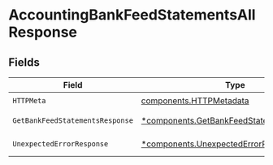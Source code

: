 # AccountingBankFeedStatementsAllResponse


## Fields

| Field                                                                                                 | Type                                                                                                  | Required                                                                                              | Description                                                                                           |
| ----------------------------------------------------------------------------------------------------- | ----------------------------------------------------------------------------------------------------- | ----------------------------------------------------------------------------------------------------- | ----------------------------------------------------------------------------------------------------- |
| `HTTPMeta`                                                                                            | [components.HTTPMetadata](../../models/components/httpmetadata.md)                                    | :heavy_check_mark:                                                                                    | N/A                                                                                                   |
| `GetBankFeedStatementsResponse`                                                                       | [*components.GetBankFeedStatementsResponse](../../models/components/getbankfeedstatementsresponse.md) | :heavy_minus_sign:                                                                                    | Bank Feed Statements                                                                                  |
| `UnexpectedErrorResponse`                                                                             | [*components.UnexpectedErrorResponse](../../models/components/unexpectederrorresponse.md)             | :heavy_minus_sign:                                                                                    | Unexpected error                                                                                      |